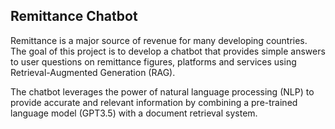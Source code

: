 ## Remittance Chatbot

Remittance is a major source of revenue for many developing countries. The goal of this project is to develop a chatbot that provides simple answers to user questions on remittance figures, platforms and services using Retrieval-Augmented Generation (RAG). 

The chatbot leverages the power of natural language processing (NLP) to provide accurate and relevant information by combining a pre-trained language model (GPT3.5) with a document retrieval system.
